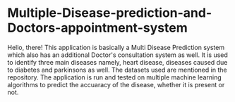 # Multiple-Disease-prediction-and-Doctors-appointment-system
Hello, there!
This application is basically a Multi Disease Prediction system which also has an additional Doctor's consultation system as well.
It is used to identify three main diseases namely, heart disease, diseases caused due to diabetes and parkinsons as well. The datasets used are mentioned in the repository.
The application is run and tested on multiple machine learning algorithms to predict the accuaracy of the disease, whether it is present or not.

